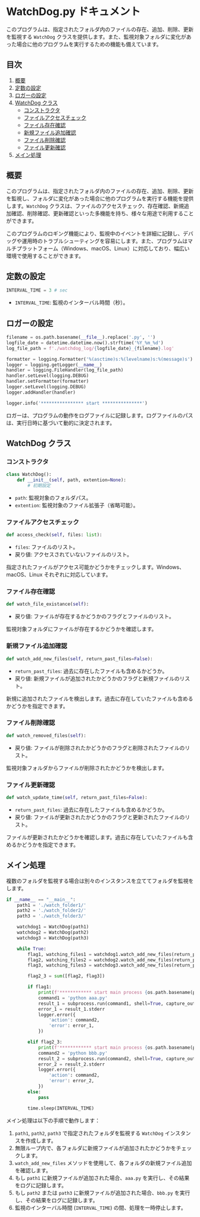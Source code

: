 # WatchDog.py ドキュメント

このプログラムは、指定されたフォルダ内のファイルの存在、追加、削除、更新を監視する `WatchDog` クラスを提供します。また、監視対象フォルダに変化があった場合に他のプログラムを実行するための機能も備えています。

## 目次
1. [概要](#概要)
1. [定数の設定](#定数の設定)
1. [ロガーの設定](#ロガーの設定)
1. [WatchDog クラス](#WatchDog-クラス)
    - [コンストラクタ](#コンストラクタ)
    - [ファイルアクセスチェック](#ファイルアクセスチェック)
    - [ファイル存在確認](#ファイル存在確認)
    - [新規ファイル追加確認](#新規ファイル追加確認)
    - [ファイル削除確認](#ファイル削除確認)
    - [ファイル更新確認](#ファイル更新確認)
1. [メイン処理](#メイン処理)



## 概要

このプログラムは、指定されたフォルダ内のファイルの存在、追加、削除、更新を監視し、フォルダに変化があった場合に他のプログラムを実行する機能を提供します。`WatchDog` クラスは、ファイルのアクセスチェック、存在確認、新規追加確認、削除確認、更新確認といった多機能を持ち、様々な用途で利用することができます。

このプログラムのロギング機能により、監視中のイベントを詳細に記録し、デバッグや運用時のトラブルシューティングを容易にします。また、プログラムはマルチプラットフォーム（Windows、macOS、Linux）に対応しており、幅広い環境で使用することができます。


## 定数の設定

```python
INTERVAL_TIME = 3 # sec
```

- `INTERVAL_TIME`: 監視のインターバル時間（秒）。

## ロガーの設定

```python
filename = os.path.basename(__file__).replace('.py', '')
logfile_date = datetime.datetime.now().strftime('%Y_%m_%d')
log_file_path = f'./watchdog_log/{logfile_date}_{filename}.log'

formatter = logging.Formatter('%(asctime)s:%(levelname)s:%(message)s')
logger = logging.getLogger(__name__)
handler = logging.FileHandler(log_file_path)
handler.setLevel(logging.DEBUG)
handler.setFormatter(formatter)
logger.setLevel(logging.DEBUG)
logger.addHandler(handler)

logger.info('**************** start ***************')
```

ロガーは、プログラムの動作をログファイルに記録します。ログファイルのパスは、実行日時に基づいて動的に決定されます。

## WatchDog クラス

### コンストラクタ

```python
class WatchDog():
    def __init__(self, path, extention=None):
        # 初期設定
```

- `path`: 監視対象のフォルダパス。
- `extention`: 監視対象のファイル拡張子（省略可能）。

### ファイルアクセスチェック

```python
def access_check(self, files: list):
```

- `files`: ファイルのリスト。
- 戻り値: アクセスされていないファイルのリスト。

指定されたファイルがアクセス可能かどうかをチェックします。Windows、macOS、Linux それぞれに対応しています。

### ファイル存在確認

```python
def watch_file_existance(self):
```

- 戻り値: ファイルが存在するかどうかのフラグとファイルのリスト。

監視対象フォルダにファイルが存在するかどうかを確認します。

### 新規ファイル追加確認

```python
def watch_add_new_files(self, return_past_files=False):
```

- `return_past_files`: 過去に存在したファイルも含めるかどうか。
- 戻り値: 新規ファイルが追加されたかどうかのフラグと新規ファイルのリスト。

新規に追加されたファイルを検出します。過去に存在していたファイルも含めるかどうかを指定できます。

### ファイル削除確認

```python
def watch_removed_files(self):
```

- 戻り値: ファイルが削除されたかどうかのフラグと削除されたファイルのリスト。

監視対象フォルダからファイルが削除されたかどうかを検出します。

### ファイル更新確認

```python
def watch_update_time(self, return_past_files=False):
```

- `return_past_files`: 過去に存在したファイルも含めるかどうか。
- 戻り値: ファイルが更新されたかどうかのフラグと更新されたファイルのリスト。

ファイルが更新されたかどうかを確認します。過去に存在していたファイルも含めるかどうかを指定できます。

## メイン処理
複数のフォルダを監視する場合は別々のインスタンスを立ててフォルダを監視をします。



```python
if __name__ == "__main__":
    path1 = './watch_folder1/'
    path2 = './watch_folder2/'
    path3 = './watch_folder3/'

    watchdog1 = WatchDog(path1)
    watchdog2 = WatchDog(path2)
    watchdog3 = WatchDog(path3)

    while True:
        flag1, watching_files1 = watchdog1.watch_add_new_files(return_past_files=True)
        flag2, watching_files2 = watchdog2.watch_add_new_files(return_past_files=True)
        flag3, watching_files3 = watchdog3.watch_add_new_files(return_past_files=True)

        flag2_3 = sum([flag2, flag3])

        if flag1:
            print(f'************ start main process {os.path.basename(path1)} ************')
            command1 = 'python aaa.py'
            result_1 = subprocess.run(command1, shell=True, capture_output=True, text=True)
            error_1 = result_1.stderr
            logger.error({
                'action': command2,
                'error': error_1,
            })

        elif flag2_3:
            print(f'************ start main process {os.path.basename(path2)} / {os.path.basename(path3)} ************')
            command2 = 'python bbb.py'
            result_2 = subprocess.run(command2, shell=True, capture_output=True, text=True)
            error_2 = result_2.stderr
            logger.error({
                'action': command2,
                'error': error_2,
            })
        else:
            pass

        time.sleep(INTERVAL_TIME)
```

メイン処理は以下の手順で動作します：

1. `path1`, `path2`, `path3` で指定されたフォルダを監視する `WatchDog` インスタンスを作成します。
2. 無限ループ内で、各フォルダに新規ファイルが追加されたかどうかをチェックします。
3. `watch_add_new_files` メソッドを使用して、各フォルダの新規ファイル追加を確認します。
4. もし `path1` に新規ファイルが追加された場合、`aaa.py` を実行し、その結果をログに記録します。
5. もし `path2` または `path3` に新規ファイルが追加された場合、`bbb.py` を実行し、その結果をログに記録します。
6. 監視のインターバル時間 (`INTERVAL_TIME`) の間、処理を一時停止します。



